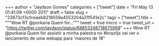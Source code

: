 
+++
author = "Jaydson Gomes"
categories = ["tweet"]
date = "Fri May 13 01:41:08 +0000 2011"
draft = false
slug = "33873cf3cfceaeb8218559a4553204a31f541e2c"
tags = ["tweet"]
title = """Wow RT @porkaria Quem for..."""
tweet = true
micro = true
tweet_url = "https://twitter.com/jaydson/status/68853248718675968"
+++
Wow RT @porkaria Quem for assistir a minha palestra no #braziljs vai ver o lancamento de uma webapp para 'maiores de 18"
